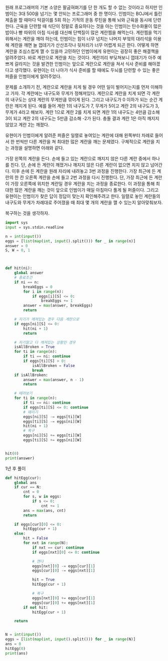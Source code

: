 원래 프로그래머의 기본 소양은 팔굽혀펴기를 단 한 개도 할 수 없는 것이라고 하지만 인범이는 3대 500을 넘기는 몇 안되는 프로그래머 중 한 명이다. 인범이는 BOJ에서 틀린 제출을 할 때마다 턱걸이를 5회 하는 기적의 운동 루틴을 통해 뇌와 근육을 동시에 단련한다. 근육을 단련할 때 식단이 정말로 중요하다는 것을 아는 인범이는 탄수화물이 많은 밥이나 빵 따위의 아침 식사를 대신해 단백질이 많은 계란찜을 해먹는다. 계란찜을 먹기 위해서는 계란을 깨야 하는데, 인범이는 힘이 너무 넘치는 나머지 부엌의 대리석을 이용해 계란을 깨면 늘 껍데기가 산산조각나 뒷처리가 너무 어렵게 되곤 한다. 어떻게 하면 계란을 조심스럽게 깰 수 있을까 고민하던 인범이에게 유현이는 굉장히 좋은 해결책을 알려주었다. 바로 계란으로 계란을 치는 것이다. 계란끼리 부딪쳐보니 껍데기가 아주 예쁘게 갈라지는 것을 발견한 인범이는 앞으로 계란으로 계란을 쳐서 식사 준비를 해야겠다고 생각했다. 유현이는 더 나아가 식사 준비를 할 때에도 두뇌를 단련할 수 있는 좋은 퍼즐을 인범이에게 알려주었다.

문제를 소개하기 전, 계란으로 계란을 치게 될 경우 어떤 일이 벌어지는지를 먼저 이해하고 가자. 각 계란에는 내구도와 무게가 정해져있다. 계란으로 계란을 치게 되면 각 계란의 내구도는 상대 계란의 무게만큼 깎이게 된다. 그리고 내구도가 0 이하가 되는 순간 계란은 깨지게 된다. 예를 들어 계란 1의 내구도가 7, 무게가 5이고 계란 2의 내구도가 3, 무게가 4라고 해보자. 계란 1으로 계란 2를 치게 되면 계란 1의 내구도는 4만큼 감소해 3이 되고 계란 2의 내구도는 5만큼 감소해 -2가 된다. 충돌 결과 계란 1은 아직 깨지지 않았고 계란 2는 깨졌다.

유현이가 인범이에게 알려준 퍼즐은 일렬로 놓여있는 계란에 대해 왼쪽부터 차례로 들어서 한 번씩만 다른 계란을 쳐 최대한 많은 계란을 깨는 문제였다. 구체적으로 계란을 치는 과정을 설명하면 아래와 같다.

가장 왼쪽의 계란을 든다.
손에 들고 있는 계란으로 깨지지 않은 다른 계란 중에서 하나를 친다. 단, 손에 든 계란이 깨졌거나 깨지지 않은 다른 계란이 없으면 치지 않고 넘어간다. 이후 손에 든 계란을 원래 자리에 내려놓고 3번 과정을 진행한다.
가장 최근에 든 계란의 한 칸 오른쪽 계란을 손에 들고 2번 과정을 다시 진행한다. 단, 가장 최근에 든 계란이 가장 오른쪽에 위치한 계란일 경우 계란을 치는 과정을 종료한다.
이 과정을 통해 최대한 많은 계란을 깨는 것이 앞으로 인범이가 매일 아침마다 풀게 될 퍼즐이다. 그리고 유현이는 인범이가 찾은 답이 정답이 맞는지 확인해주려고 한다. 일렬로 놓인 계란들의 내구도와 무게가 차례대로 주어졌을 때 최대 몇 개의 계란을 깰 수 있는지 알아맞춰보자.

복구하는 것을 생각하자.

```python
import sys
input = sys.stdin.readline

n = int(input())
eggs = [list(map(int, input().split())) for _ in range(n)]
answer = 0
S, W = 0, 1



def hit(ni):
    global answer
    # 종료조건
    if ni == n:
        breakEggs = 0
        for i in range(n):
            if eggs[i][S] <= 0:
                breakEggs += 1
        answer = max(answer, breakEggs)
        return

    # 자기가 깨져있는 경우 다음 계란으로
    if eggs[ni][S] <= 0:
        hit(ni + 1)
        return

    # 자기말고 다 깨져있는 상황인 경우
    isAllBroken = True
    for ti in range(n):
        if ti == ni: continue
        if eggs[ti][S] > 0:
            isAllBroken = False
            break
    if isAllBroken:
        answer = max(answer, n - 1)
        return

    # 때려보기
    for ti in range(n):
        if ti == ni: continue
        if eggs[ti][S] <= 0: continue
        # 때리기
        eggs[ni][S] -= eggs[ti][W]
        eggs[ti][S] -= eggs[ni][W]
        hit(ni + 1)
        # 복구
        eggs[ni][S] += eggs[ti][W]
        eggs[ti][S] += eggs[ni][W]


hit(0)
print(answer)
```

1년 후 풀이
```python
def hitEgg(cur):
    global ans
    if cur == N:
        cnt = 0
        for s, w in eggs:
            if s <= 0:
                cnt += 1
        ans = max(ans, cnt)
        return

    if eggs[cur][0] <= 0:
        hitEgg(cur + 1)
    else:
        hit = False
        for nxt in range(N):
            if nxt == cur: continue
            if eggs[nxt][0] <= 0: continue

            # 깬다
            eggs[nxt][0] -= eggs[cur][1]
            eggs[cur][0] -= eggs[nxt][1]

            hit = True
            hitEgg(cur + 1)

            # 복구
            eggs[nxt][0] += eggs[cur][1]
            eggs[cur][0] += eggs[nxt][1]
        if not hit:
            hitEgg(cur + 1)

    return


N = int(input())
eggs = [list(map(int, input().split())) for _ in range(N)]
ans = 0
hitEgg(0)
print(ans)

```